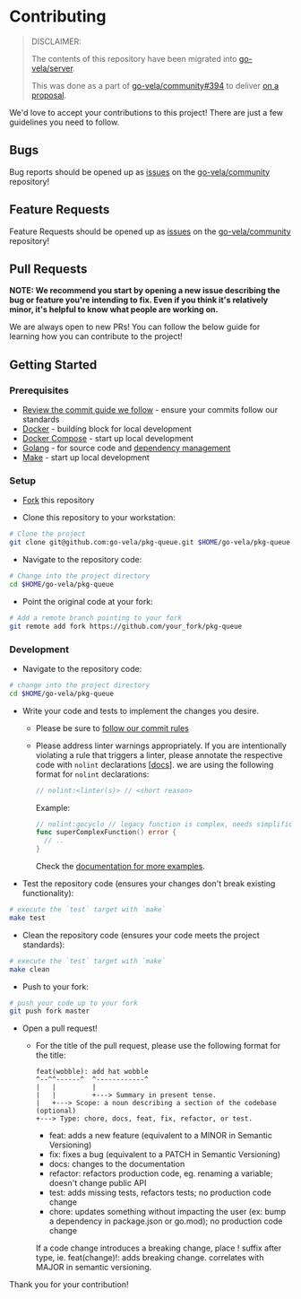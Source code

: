 # Contributing

> DISCLAIMER:
>
> The contents of this repository have been migrated into [go-vela/server](https://github.com/go-vela/server).
>
> This was done as a part of [go-vela/community#394](https://github.com/go-vela/community/issues/394) to deliver [on a proposal](https://github.com/go-vela/community/blob/master/proposals/2021/08-25_repo-structure.md).

We'd love to accept your contributions to this project! There are just a few guidelines you need to follow.

## Bugs

Bug reports should be opened up as [issues](https://help.github.com/en/github/managing-your-work-on-github/about-issues) on the [go-vela/community](https://github.com/go-vela/community) repository!

## Feature Requests

Feature Requests should be opened up as [issues](https://help.github.com/en/github/managing-your-work-on-github/about-issues) on the [go-vela/community](https://github.com/go-vela/community) repository!

## Pull Requests

**NOTE: We recommend you start by opening a new issue describing the bug or feature you're intending to fix. Even if you think it's relatively minor, it's helpful to know what people are working on.**

We are always open to new PRs! You can follow the below guide for learning how you can contribute to the project!

## Getting Started

### Prerequisites

* [Review the commit guide we follow](https://chris.beams.io/posts/git-commit/#seven-rules) - ensure your commits follow our standards
* [Docker](https://docs.docker.com/install/) - building block for local development
* [Docker Compose](https://docs.docker.com/compose/install/) - start up local development
* [Golang](https://golang.org/dl/) - for source code and [dependency management](https://github.com/golang/go/wiki/Modules)
* [Make](https://www.gnu.org/software/make/) - start up local development

### Setup

* [Fork](/fork) this repository

* Clone this repository to your workstation:

```bash
# Clone the project
git clone git@github.com:go-vela/pkg-queue.git $HOME/go-vela/pkg-queue
```

* Navigate to the repository code:

```bash
# Change into the project directory
cd $HOME/go-vela/pkg-queue
```

* Point the original code at your fork:

```bash
# Add a remote branch pointing to your fork
git remote add fork https://github.com/your_fork/pkg-queue
```

### Development

* Navigate to the repository code:

```bash
# change into the project directory
cd $HOME/go-vela/pkg-queue
```

* Write your code and tests to implement the changes you desire.
  * Please be sure to [follow our commit rules](https://chris.beams.io/posts/git-commit/#seven-rules)
  * Please address linter warnings appropriately. If you are intentionally violating a rule that triggers a linter, please annotate the respective code with `nolint` declarations [[docs](https://golangci-lint.run/usage/false-positives/)]. we are using the following format for `nolint` declarations:

    ```go
    // nolint:<linter(s)> // <short reason>
    ```
  
    Example:

    ```go
    // nolint:gocyclo // legacy function is complex, needs simplification
    func superComplexFunction() error {
      // ..
    }
    ```

    Check the [documentation for more examples](https://golangci-lint.run/usage/false-positives/).

* Test the repository code (ensures your changes don't break existing functionality):

```bash
# execute the `test` target with `make`
make test
```

* Clean the repository code (ensures your code meets the project standards):

```bash
# execute the `test` target with `make`
make clean
```

* Push to your fork:

```bash
# push your code up to your fork
git push fork master
```

* Open a pull request!
  * For the title of the pull request, please use the following format for the title:

    ```text
    feat(wobble): add hat wobble
    ^--^^------^  ^------------^
    |   |         |
    |   |         +---> Summary in present tense.
    |   +---> Scope: a noun describing a section of the codebase (optional)
    +---> Type: chore, docs, feat, fix, refactor, or test.
    ```

    * feat: adds a new feature (equivalent to a MINOR in Semantic Versioning)
    * fix: fixes a bug (equivalent to a PATCH in Semantic Versioning)
    * docs: changes to the documentation
    * refactor: refactors production code, eg. renaming a variable; doesn't change public API
    * test: adds missing tests, refactors tests; no production code change
    * chore: updates something without impacting the user (ex: bump a dependency in package.json or go.mod); no production code change

    If a code change introduces a breaking change, place ! suffix after type, ie. feat(change)!: adds breaking change. correlates with MAJOR in semantic versioning.

Thank you for your contribution!
